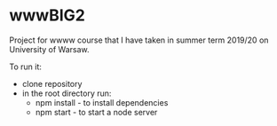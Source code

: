 # wwwBIG2
Project for wwww course that I have taken in summer term 2019/20 on University of Warsaw.

To run it:
- clone repository
- in the root directory run:
  - npm install - to install dependencies
  - npm start - to start a node server
  
